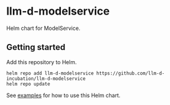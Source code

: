 # llm-d-modelservice

Helm chart for ModelService.

## Getting started
Add this repository to Helm.

```
helm repo add llm-d-modelservice https://github.com/llm-d-incubation/llm-d-modelservice
helm repo update
```

See [examples](./llm-d-modelservice/examples) for how to use this Helm chart. 